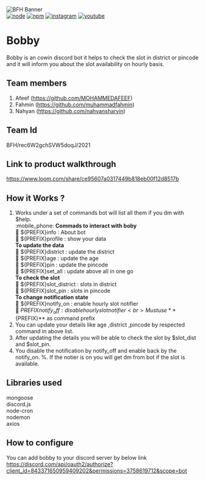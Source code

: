 ![BFH Banner](https://trello-attachments.s3.amazonaws.com/542e9c6316504d5797afbfb9/542e9c6316504d5797afbfc1/39dee8d993841943b5723510ce663233/Frame_19.png)
<br>
[![node](https://badges.aleen42.com/src/node.svg)](https://nodejs.org/en/docs/)
[![npm](https://badges.aleen42.com/src/npm.svg)](https://www.npmjs.com/)
[![instagram](https://badges.aleen42.com/src/instagram.svg)](https://www.instagram.com/afeef._.maf/)
[![youtube](https://badges.aleen42.com/src/youtube.svg)](https://www.youtube.com/channel/UCSw6My2K1thRUnINark9J1Q)

# Bobby
Bobby is an cowin discord bot it helps to check the slot in district or pincode and it will inform you about the slot availability on hourly basis.
## Team members
1. Afeef (https://github.com/MOHAMMEDAFEEF)
2. Fahmin (https://github.com/muhammadfahmin)
3. Nahyan (https://github.com/nahyansharvin)
## Team Id
 BFH/rec6W2gchSVW5doqJ/2021
## Link to product walkthrough
https://www.loom.com/share/ce95607a0317449b818eb00f12d8517b
## How it Works ?
1. Works under a set of commands bot will list all them if you dm with $help.<br>
        :mobile_phone: **Commads to interact with boby**<br>
                :loudspeaker:  ${PREFIX}info : About bot<br>
                :loudspeaker:  ${PREFIX}profile : show your data<br>
            **To update the data**<br>
                :loudspeaker:  ${PREFIX}district : update the district <br>
                :loudspeaker:  ${PREFIX}age : update the age <br>
                :loudspeaker:  ${PREFIX}pin : update the pincode <br>
                :loudspeaker:  ${PREFIX}set_all : update above all in one go<br>
            **To check the slot**<br>
                :loudspeaker:  ${PREFIX}slot_district : slots in district <br>
                :loudspeaker:  ${PREFIX}slot_pin : slots in pincode<br>
            **To change notification state**<br>
                :loudspeaker:  ${PREFIX}notify_on : enable hourly slot notifier<br>
                :loudspeaker:  ${PREFIX}notify_off : disable hourly slot notifier<br>
            Must use **${PREFIX}** as command prefix<br>
2. You can update your details like age ,district ,pincode by respected command in above list.
3. After updating the details you will be able to check the slot by $slot_dist and $slot_pin.
4. You disable the notification by notify_off and enable back by the notify_on.
%. If the notier is on you will get dm from bot if the slot is available.
## Libraries used
mongoose<br>
discord.js<br>
node-cron<br>
nodemon<br>
axios<br>
## How to configure
 You can add bobby to your discord server by below link<br>
 https://discord.com/api/oauth2/authorize?client_id=843371650959409202&permissions=3758619712&scope=bot
